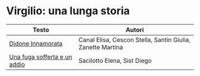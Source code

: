 # Virgilio: una lunga storia

| Testo | Autori |
|-------|--------|
| [Didone Innamorata](didone_innamorata.md) | Canal Elisa, Cescon Stella, Santin Giulia, Zanette Martina |
| [Una fuga sofferta e un addio](fuga_addio.md) | Sacilotto Elena, Sist Diego |
